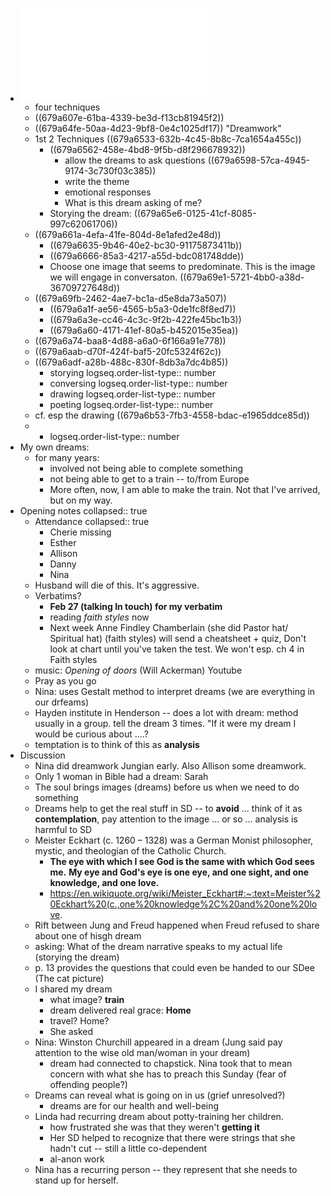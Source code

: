 - ![dreamwork.pdf](../assets/dreamwork_1738170359855_0.pdf)
	- four techniques
	- ((679a607e-61ba-4339-be3d-f13cb81945f2))
	- ((679a64fe-50aa-4d23-9bf8-0e4c1025df17)) "Dreamwork"
	- 1st 2 Techniques ((679a6533-632b-4c45-8b8c-7ca1654a455c))
		- ((679a6562-458e-4bd8-9f5b-d8f296678932))
			- allow the dreams to ask questions ((679a6598-57ca-4945-9174-3c730f03c385))
			- write the theme
			- emotional responses
			- What is this dream asking of me?
		- Storying the dream: ((679a65e6-0125-41cf-8085-997c62061706))
	- ((679a661a-4efa-41fe-804d-8e1afed2e48d))
		- ((679a6635-9b46-40e2-bc30-91175873411b))
		- ((679a6666-85a3-4217-a55d-bdc081748dde))
		- Choose one image that seems to predominate. This is the image we will engage in conversaton. ((679a69e1-5721-4bb0-a38d-36709727648d))
	- ((679a69fb-2462-4ae7-bc1a-d5e8da73a507))
		- ((679a6a1f-ae56-4565-b5a3-0de1fc8f8ed7))
		- ((679a6a3e-cc46-4c3c-9f2b-422fe45bc1b3))
		- ((679a6a60-4171-41ef-80a5-b452015e35ea))
	- ((679a6a74-baa8-4d88-a6a0-6f166a91e778))
	- ((679a6aab-d70f-424f-baf5-20fc5324f62c))
	- ((679a6adf-a28b-488c-830f-8db3a7dc4b85))
		- storying
		  logseq.order-list-type:: number
		- conversing
		  logseq.order-list-type:: number
		- drawing
		  logseq.order-list-type:: number
		- poeting
		  logseq.order-list-type:: number
	- cf. esp the drawing ((679a6b53-7fb3-4558-bdac-e1965ddce85d))
	-
		- logseq.order-list-type:: number
- My own dreams:
	- for many years:
		- involved not being able to complete something
		- not being able to get to a train -- to/from Europe
		- More often, now, I am able to make the train. Not that I've arrived, but on my way.
- Opening notes
  collapsed:: true
	- Attendance
	  collapsed:: true
		- Cherie missing
		- Esther
		- Allison
		- Danny
		- Nina
	- Husband will die of this. It's aggressive.
	- Verbatims?
		- **Feb 27 (talking In touch) for my verbatim**
		- reading *faith styles* now
		- Next week Anne Findley Chamberlain (she did Pastor hat/ Spiritual hat) (faith styles) will send a cheatsheet + quiz, Don't look at chart until you've taken the test. We won't esp. ch 4 in Faith styles
	- music: *Opening of doors* (Will Ackerman) Youtube
	- Pray as you go
	- Nina: uses Gestalt method to interpret dreams (we are everything in our drfeams)
	- Hayden institute in Henderson -- does a lot with dream: method usually in a group. tell the dream 3 times. "If it were my dream I would be curious about ....?
	- temptation is to think of this as **analysis**
- Discussion
	- Nina did dreamwork Jungian early. Also Allison some dreamwork.
	- Only 1 woman in Bible had a dream: Sarah
	- The soul brings images (dreams) before us when we need to do something
	- Dreams help to get the real stuff in SD -- to **avoid** ... think of it as **contemplation**, pay attention to the image ... or so ... analysis is harmful to SD
	- Meister Eckhart (c. 1260 – 1328) was a German Monist philosopher, mystic, and theologian of the Catholic Church.
		- **The eye with which I see God is the same with which God sees me.** **My eye and God's eye is one eye, and one sight, and one knowledge, and one love.**
		- https://en.wikiquote.org/wiki/Meister_Eckhart#:~:text=Meister%20Eckhart%20(c.,one%20knowledge%2C%20and%20one%20love.
	- Rift between Jung and Freud happened when Freud refused to share about one of hisgh dream
	- asking: What of the dream narrative speaks to my actual life (storying the dream)
	- p. 13 provides the questions that could even be handed to our SDee (The cat picture)
	- I shared my dream
		- what image? **train**
		- dream delivered real grace: **Home**
		- travel? Home?
		- She asked
	- Nina: Winston Churchill appeared in a dream (Jung said pay attention to the wise old man/woman in your dream)
		- dream had connected to chapstick. Nina took that to mean concern with what she has to preach this Sunday (fear of offending people?)
	- Dreams can reveal what is going on in us (grief unresolved?)
		- dreams are for our health and well-being
	- Linda had recurring dream about potty-training her children.
		- how frustrated she was that they weren't **getting it**
		- Her SD helped to recognize that there were strings that she hadn't cut  -- still a little co-dependent
		- al-anon work
	- Nina has a recurring person -- they represent that she needs to stand up for herself.